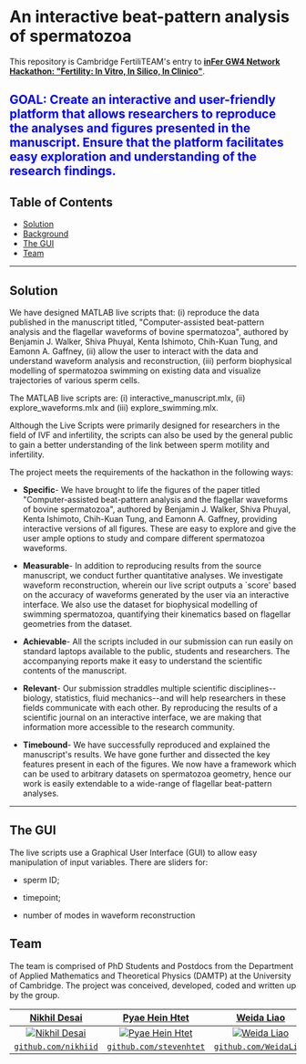# An interactive beat-pattern analysis of spermatozoa

This repository is Cambridge FertiliTEAM's entry to <a href="https://infernetwork.wixsite.com/infer/hackathon" target="_blank">**inFer GW4 Network Hackathon: "Fertility: In Vitro, In Silico, In Clinico"**</a>.

## <span style="color:blue">GOAL: Create an interactive and user-friendly platform that allows researchers to reproduce the analyses and figures presented in the manuscript. Ensure that the platform facilitates easy exploration and understanding of the research findings.</span>



## Table of Contents

- [Solution](#solution)
- [Background](#background)
- [The GUI](#the-gui)
- [Team](#team)

- ---
## Solution
We have designed MATLAB live scripts that: (i) reproduce the data published in the manuscript titled, "Computer-assisted beat-pattern analysis and the flagellar waveforms of bovine spermatozoa", authored by Benjamin J. Walker, Shiva Phuyal, Kenta Ishimoto, Chih-Kuan Tung, and Eamonn A. Gaffney, (ii) allow the user to interact with the data and understand waveform analysis and reconstruction, (iii) perform biophysical modelling of spermatozoa swimming on existing data and visualize trajectories of various sperm cells.

The MATLAB live scripts are: (i) interactive_manuscript.mlx, (ii) explore_waveforms.mlx and (iii) explore_swimming.mlx.

Although the Live Scripts were primarily designed for researchers in the field of IVF and infertility, the scripts can also be used by the general public to gain a better understanding of the link between sperm motility and infertility.

The project meets the requirements of the hackathon in the following ways:

- **Specific**- We have brought to life the figures of the paper titled "Computer-assisted beat-pattern analysis and the flagellar waveforms of bovine spermatozoa", authored by Benjamin J. Walker, Shiva Phuyal, Kenta Ishimoto, Chih-Kuan Tung, and Eamonn A. Gaffney, providing interactive versions of all figures. These are easy to explore and give the user ample options to study and compare different spermatozoa waveforms.
  
- **Measurable**- In addition to reproducing results from the source manuscript, we conduct further quantitative analyses. We investigate waveform reconstruction, wherein our live script outputs a `score' based on the accuracy of waveforms generated by the user via an interactive interface. We also use the dataset for biophysical modelling of swimming spermatozoa, quantifying their kinematics based on flagellar geometries from the dataset.
    
- **Achievable**- All the scripts included in our submission can run easily on standard laptops available to the public, students and researchers. The accompanying reports make it easy to understand the scientific contents of the manuscript.
    
- **Relevant**- Our submission straddles multiple scientific disciplines--biology, statistics, fluid mechanics--and will help researchers in these fields communicate with each other. By reproducing the results of a scientific journal on an interactive interface, we are making that information more accessible to the research community.
    
- **Timebound**- We have successfully reproduced and explained the manuscript's results. We have gone further and dissected the key features present in each of the figures. We now have a framework which can be used to arbitrary datasets on spermatozoa geometry, hence our work is easily extendable to a wide-range of flagellar beat-pattern analyses.


---
## The GUI

 <!---  
<p align="left">
<img  src="https://github.com/Lucyhenley/CardiffMATHBIO_NERCHackathonTwo_PublicTransport/blob/master/figs/screenshot.png?raw=true" alt="App Screenshot" class = "center" width="1000" height = "500"/>
</p>
--->



The live scripts use a Graphical User Interface (GUI) to allow easy manipulation of input variables. There are sliders for:

* sperm ID;

* timepoint;

* number of modes in waveform reconstruction




## Team

The team is comprised of PhD Students and Postdocs from the Department of Applied Mathematics and Theoretical Physics (DAMTP) at the University of Cambridge. The project was conceived, developed, coded and written up by the group. 

| <a href="https://www.damtp.cam.ac.uk/person/nd519" target="_blank">**Nikhil Desai**</a> | <a href="https://www.maths.cam.ac.uk/person/phh35" target="_blank">**Pyae Hein Htet**</a> | <a href="https://www.maths.cam.ac.uk/person/wl354" target="_blank">**Weida Liao**</a> | <a href="https://www.maths.cam.ac.uk/person/mt599" target="_blank">**Maria Tatulea-Codrean**</a> |
| :---: |:---:| :---:| :---:|
| [![Nikhil Desai](https://avatars1.githubusercontent.com/nikhiid?s=200)](https://github.com/nikhiid)    | [![Pyae Hein Htet](https://avatars1.githubusercontent.com/stevenhtet?s=200)](https://github.com/stevenhtet) | [![Weida Liao](https://avatars1.githubusercontent.com/WeidaLiao?s=200)](https://github.com/WeidaLiao)  | [![Maria Tatulea-Codrean](https://avatars1.githubusercontent.com/MariaTatuleaCodrean?s=200)](https://github.com/MariaTatuleaCodrean)  |
| <a href="https://github.com/nikhiid" target="_blank">`github.com/nikhiid`</a> | <a href="https://github.com/stevenhtet" target="_blank">`github.com/stevenhtet`</a> | <a href="https://github.com/WeidaLiao" target="_blank">`github.com/WeidaLiao`</a> | <a href="https://github.com/MariaTatuleaCodrean" target="_blank">`github.com/MariaTatuleaCodrean`</a> |


